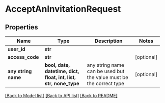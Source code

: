# AcceptAnInvitationRequest


## Properties
Name | Type | Description | Notes
------------ | ------------- | ------------- | -------------
**user_id** | **str** |  | 
**access_code** | **str** |  | [optional] 
**any string name** | **bool, date, datetime, dict, float, int, list, str, none_type** | any string name can be used but the value must be the correct type | [optional]

[[Back to Model list]](../README.md#documentation-for-models) [[Back to API list]](../README.md#documentation-for-api-endpoints) [[Back to README]](../README.md)


